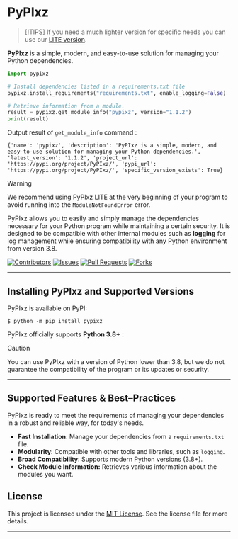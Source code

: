 # PyPIxz

> [!TIPS]
> If you need a much lighter version for specific needs you can use our [LITE version](https://github.com/YourLabXYZ/PyPIxz-LITE).

**PyPIxz** is a simple, modern, and easy-to-use solution for managing your Python dependencies.

```python
import pypixz

# Install dependencies listed in a requirements.txt file
pypixz.install_requirements("requirements.txt", enable_logging=False)

# Retrieve information from a module.
result = pypixz.get_module_info("pypixz", version="1.1.2")
print(result)
```

Output result of `get_module_info` command :

```
{'name': 'pypixz', 'description': 'PyPIxz is a simple, modern, and easy-to-use solution for managing your Python dependencies.', 'latest_version': '1.1.2', 'project_url': 'https://pypi.org/project/PyPIxz/', 'pypi_url': 'https://pypi.org/project/PyPIxz/', 'specific_version_exists': True}
```

> [!WARNING]
> We recommend using PyPIxz LITE at the very beginning of your program to avoid running into the
> `ModuleNotFoundError` error.

PyPIxz allows you to easily and simply manage the dependencies necessary for your Python program while maintaining a certain security. It is designed to be compatible with other internal modules such as **logging** for log management while ensuring compatibility with any Python environment from version 3.8.

[![Contributors](https://img.shields.io/github/contributors/yourlabxyz/PyPIxz.svg)](https://github.com/yourlabxyz/PyPIxz/graphs/contributors)
[![Issues](https://img.shields.io/github/issues/yourlabxyz/PyPIxz.svg)](https://github.com/yourlabxyz/PyPIxz/issues)
[![Pull Requests](https://img.shields.io/github/issues-pr/yourlabxyz/PyPIxz.svg)](https://github.com/yourlabxyz/PyPIxz/pulls)
[![Forks](https://img.shields.io/github/forks/yourlabxyz/PyPIxz.svg)](https://github.com/yourlabxyz/PyPIxz/network/members)

---

## Installing PyPIxz and Supported Versions

PyPIxz is available on PyPI:

```console
$ python -m pip install pypixz
```

PyPIxz officially supports **Python 3.8+** : 

> [!CAUTION]
> You can use PyPIxz with a version of Python lower than 3.8, but we do not guarantee the
> compatibility of the program or its updates or security.

---

## Supported Features & Best–Practices
PyPIxz is ready to meet the requirements of managing your dependencies in a robust and reliable way, for today's needs.

- **Fast Installation**: Manage your dependencies from a `requirements.txt` file.
- **Modularity**: Compatible with other tools and libraries, such as `logging`.
- **Broad Compatibility**: Supports modern Python versions (3.8+).
- **Check Module Information:** Retrieves various information about the modules you want.

## License

This project is licensed under the [MIT License](https://github.com/yourlabxyz/PyPIxz/blob/master/LICENSE). See 
the license file for more details.

---